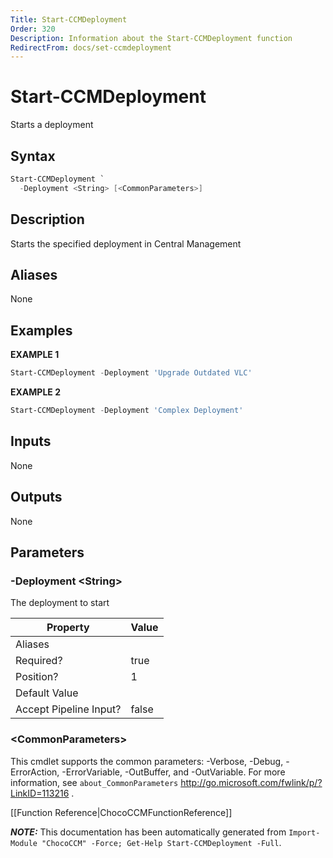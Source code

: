 ```yaml
---
Title: Start-CCMDeployment
Order: 320
Description: Information about the Start-CCMDeployment function
RedirectFrom: docs/set-ccmdeployment
---
```


# Start-CCMDeployment

<!-- This documentation is automatically generated from /Start-CCMDeployment.ps1 using GenerateDocs.ps1. Contributions are welcome at the original location(s). -->

Starts a deployment

## Syntax

~~~powershell
Start-CCMDeployment `
  -Deployment <String> [<CommonParameters>]
~~~

## Description

Starts the specified deployment in Central  Management


## Aliases

None

## Examples

 **EXAMPLE 1**

~~~powershell
Start-CCMDeployment -Deployment 'Upgrade Outdated VLC'

~~~

**EXAMPLE 2**

~~~powershell
Start-CCMDeployment -Deployment 'Complex Deployment'

~~~

## Inputs

None

## Outputs

None

## Parameters

###  -Deployment &lt;String&gt;
The deployment  to  start

Property               | Value
---------------------- | -----
Aliases                |
Required?              | true
Position?              | 1
Default Value          |
Accept Pipeline Input? | false

### &lt;CommonParameters&gt;

This cmdlet supports the common parameters: -Verbose, -Debug, -ErrorAction, -ErrorVariable, -OutBuffer, and -OutVariable. For more information, see `about_CommonParameters` http://go.microsoft.com/fwlink/p/?LinkID=113216 .



[[Function Reference|ChocoCCMFunctionReference]]

***NOTE:*** This documentation has been automatically generated from `Import-Module "ChocoCCM" -Force; Get-Help Start-CCMDeployment -Full`.
